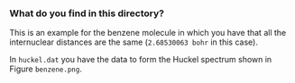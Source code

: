 ### What do you find in this directory?

This is an example for the benzene molecule in which you have that all the
internuclear distances are the same (`2.68530063 bohr` in this case).

In `huckel.dat` you have the data to form the Huckel spectrum shown in Figure
`benzene.png`.
